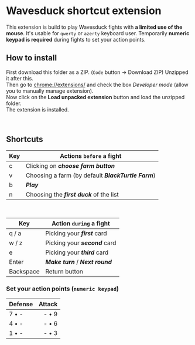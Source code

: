 # Wavesduck shortcut extension

This extension is build to play Wavesduck fights with **a limited use of the mouse**. It's usable for `qwerty` or `azerty` keyboard user. Temporarily **numeric keypad is required** during fights to set your action points.


## How to install

First download this folder as a ZIP. (`Code` button -> Download ZIP) Unzipped it after this.  
Then go to [chrome://extensions/]() and check the box *Developer mode* (allow you to manually manage extension).  
Now click on the **Load unpacked extension** button and load the unzipped folder.  
The extension is installed.

<br>

## Shortcuts

| Key | Actions `before` a fight 
| --- | ---
| c   | Clicking on ***choose farm button***
| v   | Choosing a farm (by default ***BlackTurtle Farm***) 
| b   | ***Play***      
| n   | Choosing the ***first duck*** of the list

<br>

| Key        | Action `during` a fight 
| ---        | ---
| q / a      | Picking your ***first*** card
| w / z      | Picking your ***second*** card
| e          | Picking your ***third*** card
| Enter      | ***Make turn*** / ***Next round***
| Backspace  | Return button

### Set your action points (`numeric keypad`)  
| Defense | Attack
| :---    | ---:
| 7 • -   | - • 9
| 4 • -   | - • 6
| 1 • -   | - • 3